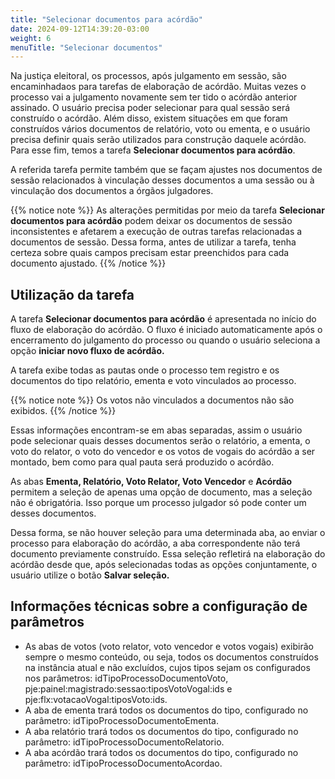 ```yaml
---
title: "Selecionar documentos para acórdão"
date: 2024-09-12T14:39:20-03:00
weight: 6
menuTitle: "Selecionar documentos"
---
```


Na justiça eleitoral, os processos, após julgamento em sessão, são encaminhadaos para tarefas de elaboração de acórdão. Muitas vezes o processo vai a julgamento novamente sem ter tido o acórdão anterior assinado. O usuário precisa poder selecionar para qual sessão será construído o acórdão. Além disso, existem situações em que foram construídos vários documentos de relatório, voto ou ementa, e o usuário precisa definir quais serão utilizados para construção daquele acórdão. Para esse fim, temos a tarefa **Selecionar documentos para acórdão**. 

A referida tarefa permite também que se façam ajustes nos documentos de sessão relacionados à vinculação desses documentos a uma sessão ou à vinculação dos documentos a órgãos julgadores.

{{% notice note %}} 
As alterações permitidas por meio da tarefa **Selecionar documentos para acórdão** podem deixar os documentos de sessão inconsistentes e afetarem a execução de outras tarefas relacionadas a documentos de sessão. Dessa forma, antes de utilizar a tarefa, tenha certeza sobre quais campos precisam estar preenchidos para cada documento ajustado.
{{% /notice %}}

## Utilização da tarefa

A tarefa **Selecionar documentos para acórdão** é apresentada no início do fluxo de elaboração do acórdão. O fluxo é iniciado automaticamente após o encerramento do julgamento do processo ou quando o usuário seleciona a opção **iniciar novo fluxo de acórdão.**

A tarefa exibe todas as pautas onde o processo tem registro e os documentos do tipo relatório, ementa e voto vinculados ao processo. 

{{% notice note %}} 
Os votos não vinculados a documentos não são exibidos.
{{% /notice %}}

Essas informações encontram-se em abas separadas, assim o usuário pode selecionar quais desses documentos serão o relatório, a ementa, o voto do relator, o voto do vencedor e os votos de vogais do acórdão a ser montado, bem como para qual pauta será produzido o acórdão.

As abas **Ementa, Relatório, Voto Relator, Voto Vencedor** e **Acórdão** permitem a seleção de apenas uma opção de documento, mas a seleção não é obrigatória. Isso porque um processo julgador só pode conter um desses documentos. 

Dessa forma, se não houver seleção para uma determinada aba, ao enviar o processo para elaboração do acórdão, a aba correspondente não terá documento previamente construído. Essa seleção refletirá na elaboração do acórdão desde que, após selecionadas todas as opções conjuntamente, o usuário utilize o botão **Salvar seleção.**

## Informações técnicas sobre a configuração de parâmetros

+ As abas de votos (voto relator, voto vencedor e votos vogais) exibirão sempre o mesmo conteúdo, ou seja, todos os documentos construídos na instância atual e não excluídos, cujos tipos sejam os configurados nos parâmetros: idTipoProcessoDocumentoVoto, pje:painel:magistrado:sessao:tiposVotoVogal:ids e pje:flx:votacaoVogal:tiposVoto:ids.
+ A aba de ementa trará todos os documentos do tipo, configurado no parâmetro: idTipoProcessoDocumentoEmenta.
+ A aba relatório trará todos os documentos do tipo, configurado no parâmetro: idTipoProcessoDocumentoRelatorio.
+ A aba acórdão trará todos os documentos do tipo, configurado no parâmetro: idTipoProcessoDocumentoAcordao.
